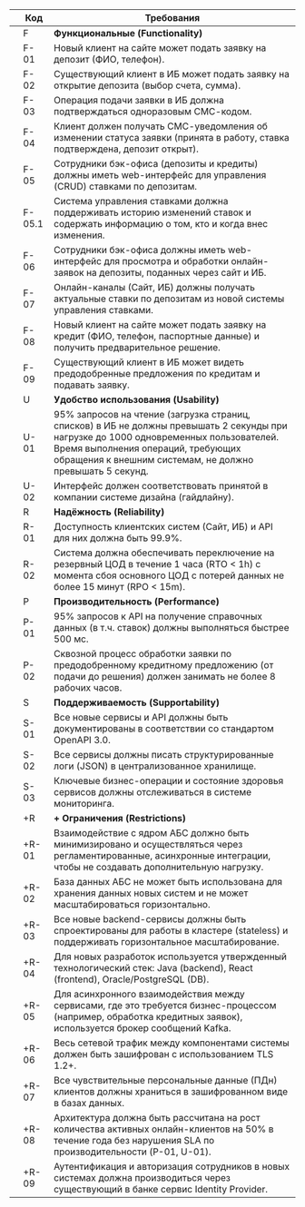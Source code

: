| | Код | Требования |
|---|---|---|
| | F | **Функциональные (Functionality)** |
| | F-01 | Новый клиент на сайте может подать заявку на депозит (ФИО, телефон). |
| | F-02 | Существующий клиент в ИБ может подать заявку на открытие депозита (выбор счета, сумма). |
| | F-03 | Операция подачи заявки в ИБ должна подтверждаться одноразовым СМС-кодом. |
| | F-04 | Клиент должен получать СМС-уведомления об изменении статуса заявки (принята в работу, ставка подтверждена, депозит открыт). |
| | F-05 | Сотрудники бэк-офиса (депозиты и кредиты) должны иметь web-интерфейс для управления (CRUD) ставками по депозитам. |
| | F-05.1 | Система управления ставками должна поддерживать историю изменений ставок и содержать информацию о том, кто и когда внес изменения. |
| | F-06 | Сотрудники бэк-офиса должны иметь web-интерфейс для просмотра и обработки онлайн-заявок на депозиты, поданных через сайт и ИБ. |
| | F-07 | Онлайн-каналы (Сайт, ИБ) должны получать актуальные ставки по депозитам из новой системы управления ставками. |
| | F-08 | Новый клиент на сайте может подать заявку на кредит (ФИО, телефон, паспортные данные) и получить предварительное решение. |
| | F-09 | Существующий клиент в ИБ может видеть предодобренные предложения по кредитам и подавать заявку. |
| | U | **Удобство использования (Usability)** |
| | U-01 | 95% запросов на чтение (загрузка страниц, списков) в ИБ не должны превышать 2 секунды при нагрузке до 1000 одновременных пользователей. Время выполнения операций, требующих обращения к внешним системам, не должно превышать 5 секунд. |
| | U-02 | Интерфейс должен соответствовать принятой в компании системе дизайна (гайдлайну). |
| | R | **Надёжность (Reliability)** |
| | R-01 | Доступность клиентских систем (Сайт, ИБ) и API для них должна быть 99.9%. |
| | R-02 | Система должна обеспечивать переключение на резервный ЦОД в течение 1 часа (RTO < 1h) с момента сбоя основного ЦОД с потерей данных не более 15 минут (RPO < 15m). |
| | P | **Производительность (Performance)** |
| | P-01 | 95% запросов к API на получение справочных данных (в т.ч. ставок) должны выполняться быстрее 500 мс. |
| | P-02 | Сквозной процесс обработки заявки по предодобренному кредитному предложению (от подачи до решения) должен занимать не более 8 рабочих часов. |
| | S | **Поддерживаемость (Supportability)** |
| | S-01 | Все новые сервисы и API должны быть документированы в соответствии со стандартом OpenAPI 3.0. |
| | S-02 | Все сервисы должны писать структурированные логи (JSON) в централизованное хранилище. |
| | S-03 | Ключевые бизнес-операции и состояние здоровья сервисов должны отслеживаться в системе мониторинга. |
| | +R | **+ Ограничения (Restrictions)** |
| | +R-01 | Взаимодействие с ядром АБС должно быть минимизировано и осуществляться через регламентированные, асинхронные интеграции, чтобы не создавать дополнительную нагрузку. |
| | +R-02 | База данных АБС не может быть использована для хранения данных новых систем и не может масштабироваться горизонтально. |
| | +R-03 | Все новые backend-сервисы должны быть спроектированы для работы в кластере (stateless) и поддерживать горизонтальное масштабирование. |
| | +R-04 | Для новых разработок используется утвержденный технологический стек: Java (backend), React (frontend), Oracle/PostgreSQL (DB). |
| | +R-05 | Для асинхронного взаимодействия между сервисами, где это требуется бизнес-процессом (например, обработка кредитных заявок), используется брокер сообщений Kafka. |
| | +R-06 | Весь сетевой трафик между компонентами системы должен быть зашифрован с использованием TLS 1.2+. |
| | +R-07 | Все чувствительные персональные данные (ПДн) клиентов должны храниться в зашифрованном виде в базах данных. |
| | +R-08 | Архитектура должна быть рассчитана на рост количества активных онлайн-клиентов на 50% в течение года без нарушения SLA по производительности (P-01, U-01). |
| | +R-09 | Аутентификация и авторизация сотрудников в новых системах должна производиться через существующий в банке сервис Identity Provider. |